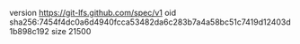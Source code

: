 version https://git-lfs.github.com/spec/v1
oid sha256:7454f4dc0a6d4940fcca53482da6c283b7a4a58bc51c7419d12403d1b898c192
size 21500

